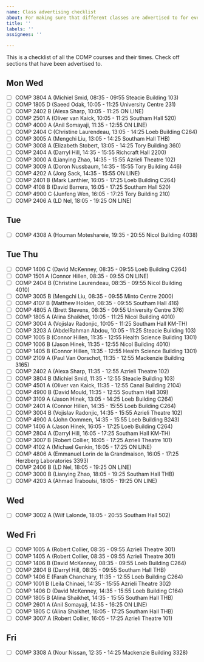 ```yaml
---
name: Class advertising checklist
about: For making sure that different classes are advertised to for events.
title: ''
labels: ''
assignees: ''

---
```


This is a checklist of all the COMP courses and their times. Check off sections
that have been advertised to.

## Mon Wed
- [ ] COMP 3804 A (Michiel Smid, 08:35 - 09:55 Steacie Building 103)
- [ ] COMP 1805 D (Saeed Odak, 10:05 - 11:25 University Centre 231)
- [ ] COMP 2402 B (Alexa Sharp, 10:05 - 11:25 ON LINE)
- [ ] COMP 2501 A (Oliver van Kaick, 10:05 - 11:25 Southam Hall 520)
- [ ] COMP 4000 A (Anil Somayaji, 11:35 - 12:55 ON LINE)
- [ ] COMP 2404 C (Christine Laurendeau, 13:05 - 14:25 Loeb Building C264)
- [ ] COMP 3005 A (Mengchi Liu, 13:05 - 14:25 Southam Hall THB)
- [ ] COMP 3008 A (Elizabeth Stobert, 13:05 - 14:25 Tory Building 360)
- [ ] COMP 2404 A (Darryl Hill, 14:35 - 15:55 Richcraft Hall 2200)
- [ ] COMP 3000 A (Lianying Zhao, 14:35 - 15:55 Azrieli Theatre 102)
- [ ] COMP 3009 A (Doron Nussbaum, 14:35 - 15:55 Tory Building 446)
- [ ] COMP 4202 A (Jorg Sack, 14:35 - 15:55 ON LINE)
- [ ] COMP 2401 B (Mark Lanthier, 16:05 - 17:25 Loeb Building C264)
- [ ] COMP 4108 B (David Barrera, 16:05 - 17:25 Southam Hall 520)
- [ ] COMP 4900 C (Junfeng Wen, 16:05 - 17:25 Tory Building 210)
- [ ] COMP 2406 A (LD Nel, 18:05 - 19:25 ON LINE)
## Tue
- [ ] COMP 4308 A (Houman Moteshareie, 19:35 - 20:55 Nicol Building 4038)
## Tue Thu
- [ ] COMP 1406 C (David McKenney, 08:35 - 09:55 Loeb Building C264)
- [ ] COMP 1501 A (Connor Hillen, 08:35 - 09:55 ON LINE)
- [ ] COMP 2404 B (Christine Laurendeau, 08:35 - 09:55 Nicol Building 4010)
- [ ] COMP 3005 B (Mengchi Liu, 08:35 - 09:55 Minto Centre 2000)
- [ ] COMP 4107 B (Matthew Holden, 08:35 - 09:55 Southam Hall 416)
- [ ] COMP 4805 A (Brett Stevens, 08:35 - 09:55 University Centre 376)
- [ ] COMP 1805 A (Alina Shaikhet, 10:05 - 11:25 Nicol Building 4010)
- [ ] COMP 3004 A (Vojislav Radonjic, 10:05 - 11:25 Southam Hall KM-TH)
- [ ] COMP 3203 A (AbdelRahman Abdou, 10:05 - 11:25 Steacie Building 103)
- [ ] COMP 1005 B (Connor Hillen, 11:35 - 12:55 Health Science Building 1301)
- [ ] COMP 1006 B (Jason Hinek, 11:35 - 12:55 Nicol Building 4010)
- [ ] COMP 1405 B (Connor Hillen, 11:35 - 12:55 Health Science Building 1301)
- [ ] COMP 2109 A (Paul Van Oorschot, 11:35 - 12:55 Mackenzie Building 3165)
- [ ] COMP 2402 A (Alexa Sharp, 11:35 - 12:55 Azrieli Theatre 102)
- [ ] COMP 3804 B (Michiel Smid, 11:35 - 12:55 Steacie Building 103)
- [ ] COMP 4501 A (Oliver van Kaick, 11:35 - 12:55 Canal Building 2104)
- [ ] COMP 4900 B (David Mould, 11:35 - 12:55 Southam Hall 309)
- [ ] COMP 3109 A (Jason Hinek, 13:05 - 14:25 Loeb Building C264)
- [ ] COMP 2401 A (Connor Hillen, 14:35 - 15:55 Loeb Building C264)
- [ ] COMP 3004 B (Vojislav Radonjic, 14:35 - 15:55 Azrieli Theatre 102)
- [ ] COMP 4900 A (John Oommen, 14:35 - 15:55 Loeb Building B243)
- [ ] COMP 1406 A (Jason Hinek, 16:05 - 17:25 Loeb Building C264)
- [ ] COMP 2804 A (Darryl Hill, 16:05 - 17:25 Southam Hall KM-TH)
- [ ] COMP 3007 B (Robert Collier, 16:05 - 17:25 Azrieli Theatre 101)
- [ ] COMP 4102 A (Michael Genkin, 16:05 - 17:25 ON LINE)
- [ ] COMP 4806 A (Emmanuel Lorin de la Grandmaison, 16:05 - 17:25 Herzberg Laboratories 3393)
- [ ] COMP 2406 B (LD Nel, 18:05 - 19:25 ON LINE)
- [ ] COMP 3000 B (Lianying Zhao, 18:05 - 19:25 Southam Hall THB)
- [ ] COMP 4203 A (Ahmad Traboulsi, 18:05 - 19:25 ON LINE)
## Wed
- [ ] COMP 3002 A (Wilf Lalonde, 18:05 - 20:55 Southam Hall 502)
## Wed Fri
- [ ] COMP 1005 A (Robert Collier, 08:35 - 09:55 Azrieli Theatre 301)
- [ ] COMP 1405 A (Robert Collier, 08:35 - 09:55 Azrieli Theatre 301)
- [ ] COMP 1406 B (David McKenney, 08:35 - 09:55 Loeb Building C264)
- [ ] COMP 2804 B (Darryl Hill, 08:35 - 09:55 Southam Hall THB)
- [ ] COMP 1406 E (Farah Chanchary, 11:35 - 12:55 Loeb Building C264)
- [ ] COMP 1001 B (Leila Chinaei, 14:35 - 15:55 Azrieli Theatre 302)
- [ ] COMP 1406 D (David McKenney, 14:35 - 15:55 Loeb Building C164)
- [ ] COMP 1805 B (Alina Shaikhet, 14:35 - 15:55 Southam Hall THB)
- [ ] COMP 2601 A (Anil Somayaji, 14:35 - 16:25 ON LINE)
- [ ] COMP 1805 C (Alina Shaikhet, 16:05 - 17:25 Southam Hall THB)
- [ ] COMP 3007 A (Robert Collier, 16:05 - 17:25 Azrieli Theatre 101)
## Fri
- [ ] COMP 3308 A (Nour Nissan, 12:35 - 14:25 Mackenzie Building 3328)
